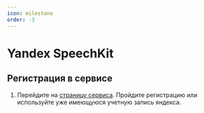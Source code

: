 ```yaml
---
icon: milestone
order: -3
---
```

# Yandex SpeechKit

## Регистрация в сервисе
1. Перейдите на [страницу сервиса](https://cloud.yandex.ru). Пройдите регистрацию или используйте уже имеющуюся учетную запись яндекса.

